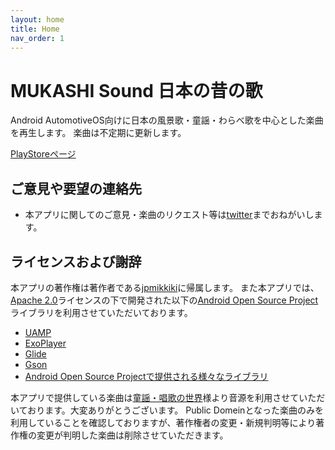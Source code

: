 ```yaml
---
layout: home
title: Home
nav_order: 1
---
```


# MUKASHI Sound 日本の昔の歌
Android AutomotiveOS向けに日本の風景歌・童謡・わらべ歌を中心とした楽曲を再生します。
楽曲は不定期に更新します。

[PlayStoreページ](https://play.google.com/store/apps/details?id=jp.mikkiki.mukashisound)

## ご意見や要望の連絡先
 - 本アプリに関してのご意見・楽曲のリクエスト等は[twitter](https://twitter.com/jpmikkiki)までおねがいします。

## ライセンスおよび謝辞
本アプリの著作権は著作者である[jpmikkiki](https://twitter.com/jpmikkiki)に帰属します。
また本アプリでは、[Apache 2.0](https://www.apache.org/licenses/LICENSE-2.0)ライセンスの下で開発された以下の[Android Open Source Project](https://source.android.com/)ライブラリを利用させていただいております。
 - [UAMP](https://github.com/android/uamp)
 - [ExoPlayer](https://github.com/google/ExoPlayer/)
 - [Glide](https://github.com/bumptech/glide)
 - [Gson](https://github.com/google/gson)
 - [Android Open Source Projectで提供される様々なライブラリ](https://source.android.com)

本アプリで提供している楽曲は[童謡・唱歌の世界](https://s-pst.info/douyou-syouka/)様より音源を利用させていただいております。大変ありがとうございます。
Public Domeinとなった楽曲のみを利用していることを確認しておりますが、著作権者の変更・新規判明等により著作権の変更が判明した楽曲は削除させていただきます。
